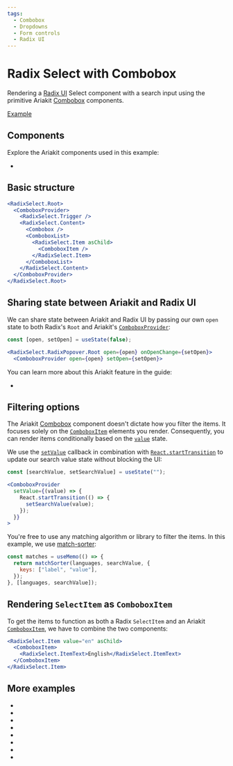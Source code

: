 ```yaml
---
tags:
  - Combobox
  - Dropdowns
  - Form controls
  - Radix UI
---
```


# Radix Select with Combobox

<div data-description>

Rendering a [Radix UI](https://radix-ui.com) Select component with a search input using the primitive Ariakit [Combobox](/components/combobox) components.

</div>

<div data-tags></div>

<a href="./index.tsx" data-playground>Example</a>

## Components

Explore the Ariakit components used in this example:

<div data-cards="components">

- [](/components/combobox)

</div>

## Basic structure

```jsx "ComboboxProvider" "Combobox" "ComboboxList" "ComboboxItem"
<RadixSelect.Root>
  <ComboboxProvider>
    <RadixSelect.Trigger />
    <RadixSelect.Content>
      <Combobox />
      <ComboboxList>
        <RadixSelect.Item asChild>
          <ComboboxItem />
        </RadixSelect.Item>
      </ComboboxList>
    </RadixSelect.Content>
  </ComboboxProvider>
</RadixSelect.Root>
```

## Sharing state between Ariakit and Radix UI

We can share state between Ariakit and Radix UI by passing our own `open` state to both Radix's `Root` and Ariakit's [`ComboboxProvider`](/reference/combobox-provider):

```jsx
const [open, setOpen] = useState(false);

<RadixSelect.RadixPopover.Root open={open} onOpenChange={setOpen}>
  <ComboboxProvider open={open} setOpen={setOpen}>
```

You can learn more about this Ariakit feature in the guide:

<div data-cards>

- [](/guide/component-providers)

</div>

## Filtering options

The Ariakit [Combobox](/components/combobox) component doesn't dictate how you filter the items. It focuses solely on the [`ComboboxItem`](/reference/combobox-item) elements you render. Consequently, you can render items conditionally based on the [`value`](/reference/combobox-provider#value) state.

We use the [`setValue`](/reference/combobox-provider#setvalue) callback in combination with [`React.startTransition`](https://react.dev/reference/react/startTransition) to update our search value state without blocking the UI:

```jsx {5-7}
const [searchValue, setSearchValue] = useState("");

<ComboboxProvider
  setValue={(value) => {
    React.startTransition(() => {
      setSearchValue(value);
    });
  }}
>
```

You're free to use any matching algorithm or library to filter the items. In this example, we use [match-sorter](https://www.npmjs.com/package/match-sorter):

```jsx "matchSorter"
const matches = useMemo(() => {
  return matchSorter(languages, searchValue, {
    keys: ["label", "value"],
  });
}, [languages, searchValue]);
```

## Rendering `SelectItem` as `ComboboxItem`

To get the items to function as both a Radix `SelectItem` and an Ariakit [`ComboboxItem`](/reference/combobox-item), we have to combine the two components:

```jsx "asChild" "ComboboxItem"
<RadixSelect.Item value="en" asChild>
  <ComboboxItem>
    <RadixSelect.ItemText>English</RadixSelect.ItemText>
  </ComboboxItem>
</RadixSelect.Item>
```

## More examples

<div data-cards="examples">

- [](/examples/combobox-radix)
- [](/examples/dialog-radix)
- [](/examples/menu-combobox)
- [](/examples/select-combobox)
- [](/examples/combobox-filtering)
- [](/examples/combobox-group)
- [](/examples/combobox-multiple)
- [](/examples/combobox-tabs)

</div>
